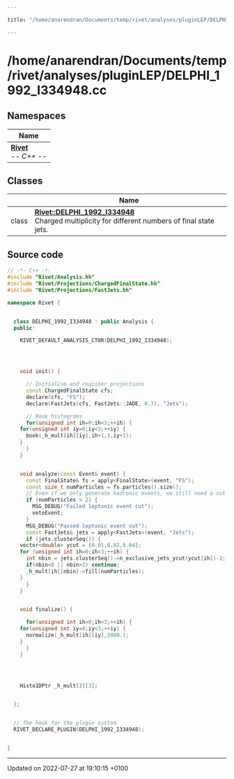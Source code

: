 ```yaml
---

title: "/home/anarendran/Documents/temp/rivet/analyses/pluginLEP/DELPHI_1992_I334948.cc"

---
```


# /home/anarendran/Documents/temp/rivet/analyses/pluginLEP/DELPHI_1992_I334948.cc



## Namespaces

| Name           |
| -------------- |
| **[Rivet](http://example.org/namespaces/namespacerivet/)** <br>-*- C++ -*-  |

## Classes

|                | Name           |
| -------------- | -------------- |
| class | **[Rivet::DELPHI_1992_I334948](http://example.org/classes/classrivet_1_1delphi__1992__i334948/)** <br>Charged multiplicity for different numbers of final state jets.  |




## Source code

```cpp
// -*- C++ -*-
#include "Rivet/Analysis.hh"
#include "Rivet/Projections/ChargedFinalState.hh"
#include "Rivet/Projections/FastJets.hh"

namespace Rivet {


  class DELPHI_1992_I334948 : public Analysis {
  public:

    RIVET_DEFAULT_ANALYSIS_CTOR(DELPHI_1992_I334948);




    void init() {

      // Initialise and register projections
      const ChargedFinalState cfs;
      declare(cfs, "FS");
      declare(FastJets(cfs, FastJets::JADE, 0.7), "Jets");

      // Book histograms
      for(unsigned int ih=0;ih<3;++ih) {
    for(unsigned int iy=0;iy<3;++iy) {
      book(_h_mult[ih][iy],ih+1,1,iy+1);
    }
      }
    }


    void analyze(const Event& event) {
      const FinalState& fs = apply<FinalState>(event, "FS");
      const size_t numParticles = fs.particles().size();
      // Even if we only generate hadronic events, we still need a cut on numCharged >= 2.
      if (numParticles < 2) {
        MSG_DEBUG("Failed leptonic event cut");
        vetoEvent;
      }
      MSG_DEBUG("Passed leptonic event cut");
      const FastJets& jets = apply<FastJets>(event, "Jets");
      if (jets.clusterSeq()) {
    vector<double> ycut = {0.01,0.02,0.04};
    for (unsigned int ih=0;ih<3;++ih) {
      int nbin = jets.clusterSeq()->n_exclusive_jets_ycut(ycut[ih])-2;
      if(nbin<0 || nbin>2) continue;
      _h_mult[ih][nbin]->fill(numParticles);
    }
      }
    }


    void finalize() {

      for(unsigned int ih=0;ih<3;++ih) {
    for(unsigned int iy=0;iy<3;++iy) {
      normalize(_h_mult[ih][iy],2000.);
    }
      }
    }




    Histo1DPtr _h_mult[3][3];


  };


  // The hook for the plugin system
  RIVET_DECLARE_PLUGIN(DELPHI_1992_I334948);


}
```


-------------------------------

Updated on 2022-07-27 at 19:10:15 +0100
